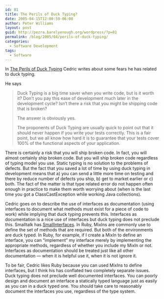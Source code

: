 ```yaml
---
id: 81
title: The Perils of Duck Typing?
date: 2005-04-15T12:00:59-06:00
author: Peter Williams
layout: post
guid: http://pezra.barelyenough.org/wordpress/?p=81
permalink: /blog/2005/04/perils-of-duck-typing/
categories:
  - Software Development
tags:
  - Software
---
```

In [The Perils of Duck Typing](http://beust.com/weblog/archives/000269.html) Cedric writes about some fears he has related to duck typing.

He says 

> Duck Typing is a big time saver when you write code, but is it worth it? Don&#8217;t you pay this ease of development much later in the development cycle? Isn&#8217;t there a risk that you might be shipping code that is broken?
> 
> The answer is obviously yes.
> 
> The proponents of Duck Typing are usually quick to point out that it should never happen if you write your tests correctly. This is a fair point, but we all know how hard it is to guarantee that your tests cover 100% of the functional aspects of your application.

There is certainly a risk that you will ship broken code. In fact, you will almost certainly ship broken code. But you will ship broken code regardless of typing model you use. Static typing is no solution to the problems of defects. But the fact that you saved a lot of time by using duck typing in development means that a) you can send a little more time on testing and there by reduce number of defects you ship, b) get to market earlier or c) both. The fact of the matter is that type related error do not happen often enough in practice to make them worth worrying about (when is the last time you got a ClassCastException while working Java collections).

Cedric goes on to describe the use of interfaces as documentation (using interfaces to document what methods must exist for a piece of code to work) while implying that duck typing prevents this. Interfaces as documentation is a nice use of interfaces but duck typing does not preclude this. Smalltalk has [SmallInterfaces](http://wiki.cs.uiuc.edu/VisualWorks/What+is+the+difference+between+Java&apos;s+interfaces+and+Smalltalk+interfaces%3F). In Ruby, MixIns are commonly use to define the set of methods that are required. But both of the environments are duck typed. In Ruby, for example, if I create a MixIn to define an interface, you can &#8220;implement&#8221; my interface merely by implementing the appropriate methods, regardless of whether you include my MixIn or not. Interfaces as documentation should be treated just like all other documentation &#8212; when it is helpful use it, when it is not ignore it.

To be fair, Cedric likes Ruby because you can used MixIns to define interfaces, but I think his has conflated two completely separate issues. Duck typing does not preclude well documented interfaces. You can poorly design and document an interface a statically typed language just as easily as you can in a duck typed one. You should take care to reasonably document the interfaces you use, regardless of the type system.